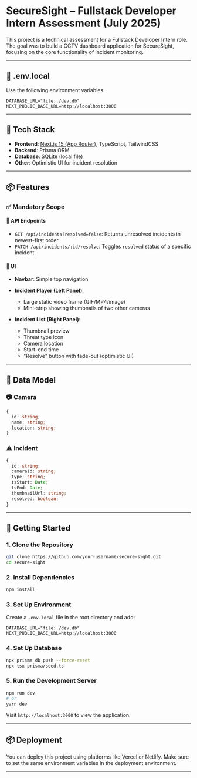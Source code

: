 # SecureSight – Fullstack Developer Intern Assessment (July 2025)

This project is a technical assessment for a Fullstack Developer Intern role. The goal was to build a CCTV dashboard application for SecureSight, focusing on the core functionality of incident monitoring.

---

## 📁 .env.local

Use the following environment variables:

```env
DATABASE_URL="file:./dev.db"
NEXT_PUBLIC_BASE_URL=http://localhost:3000
```

---

## 🔧 Tech Stack

* **Frontend**: [Next.js 15 (App Router)](https://nextjs.org/), TypeScript, TailwindCSS
* **Backend**: Prisma ORM
* **Database**: SQLite (local file)
* **Other**: Optimistic UI for incident resolution

---

## 📦 Features

### ✅ Mandatory Scope

#### 🔹 API Endpoints

* `GET /api/incidents?resolved=false`: Returns unresolved incidents in newest-first order
* `PATCH /api/incidents/:id/resolve`: Toggles `resolved` status of a specific incident

#### 🔹 UI

* **Navbar**: Simple top navigation
* **Incident Player (Left Panel)**:

  * Large static video frame (GIF/MP4/image)
  * Mini-strip showing thumbnails of two other cameras
* **Incident List (Right Panel)**:

  * Thumbnail preview
  * Threat type icon
  * Camera location
  * Start–end time
  * "Resolve" button with fade-out (optimistic UI)

---

## 🧪 Data Model

### 📷 Camera

```ts
{
  id: string;
  name: string;
  location: string;
}
```

### ⚠️ Incident

```ts
{
  id: string;
  cameraId: string;
  type: string;
  tsStart: Date;
  tsEnd: Date;
  thumbnailUrl: string;
  resolved: boolean;
}
```

---

## 🚀 Getting Started

### 1. Clone the Repository

```bash
git clone https://github.com/your-username/secure-sight.git
cd secure-sight
```

### 2. Install Dependencies
```bash
npm install
```

### 3. Set Up Environment

Create a `.env.local` file in the root directory and add:

```env
DATABASE_URL="file:./dev.db"
NEXT_PUBLIC_BASE_URL=http://localhost:3000
```

### 4. Set Up Database

```bash
npx prisma db push --force-reset
npx tsx prisma/seed.ts
```

### 5. Run the Development Server

```bash
npm run dev
# or
yarn dev
```

Visit `http://localhost:3000` to view the application.

---

## 📦 Deployment

You can deploy this project using platforms like Vercel or Netlify. Make sure to set the same environment variables in the deployment environment.

---
